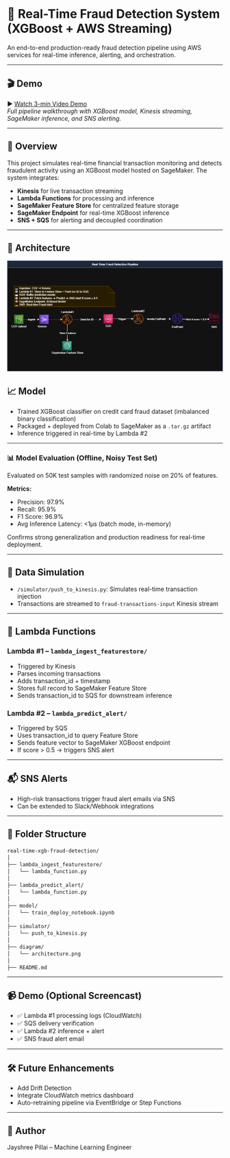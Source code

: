 # 🚨 Real-Time Fraud Detection System (XGBoost + AWS Streaming)

An end-to-end production-ready fraud detection pipeline using AWS services for real-time inference, alerting, and orchestration.

---

## 🎬 Demo

▶️ [Watch 3-min Video Demo](https://hatketech-demos.s3.amazonaws.com/fraud-demo.mp4)  
*Full pipeline walkthrough with XGBoost model, Kinesis streaming, SageMaker inference, and SNS alerting.*

---

## 🚀 Overview

This project simulates real-time financial transaction monitoring and detects fraudulent activity using an XGBoost model hosted on SageMaker. The system integrates:

- **Kinesis** for live transaction streaming
- **Lambda Functions** for processing and inference
- **SageMaker Feature Store** for centralized feature storage
- **SageMaker Endpoint** for real-time XGBoost inference
- **SNS + SQS** for alerting and decoupled coordination

---

## 🧠 Architecture

![Architecture Diagram](architecture/RealTimeXGB.png)

## 📈 Model

- Trained XGBoost classifier on credit card fraud dataset (imbalanced binary classification)
- Packaged + deployed from Colab to SageMaker as a `.tar.gz` artifact
- Inference triggered in real-time by Lambda #2

---
### 📊 **Model Evaluation** (Offline, Noisy Test Set)
Evaluated on 50K test samples with randomized noise on 20% of features.

**Metrics:**
- Precision: 97.9%
- Recall: 95.9%
- F1 Score: 96.9%
- Avg Inference Latency: <1µs (batch mode, in-memory)

Confirms strong generalization and production readiness for real-time deployment.

---
## 🧪 Data Simulation

- `/simulator/push_to_kinesis.py`: Simulates real-time transaction injection
- Transactions are streamed to `fraud-transactions-input` Kinesis stream

---

## 🧩 Lambda Functions

### Lambda #1 – `lambda_ingest_featurestore/`
- Triggered by Kinesis
- Parses incoming transactions
- Adds transaction_id + timestamp
- Stores full record to SageMaker Feature Store
- Sends transaction_id to SQS for downstream inference

### Lambda #2 – `lambda_predict_alert/`
- Triggered by SQS
- Uses transaction_id to query Feature Store
- Sends feature vector to SageMaker XGBoost endpoint
- If score > 0.5 → triggers SNS alert

---

## 📬 SNS Alerts

- High-risk transactions trigger fraud alert emails via SNS
- Can be extended to Slack/Webhook integrations

---

## 📁 Folder Structure

```
real-time-xgb-fraud-detection/
│
├── lambda_ingest_featurestore/
│   └── lambda_function.py
│
├── lambda_predict_alert/
│   └── lambda_function.py
│
├── model/
│   └── train_deploy_notebook.ipynb
│
├── simulator/
│   └── push_to_kinesis.py
│
├── diagram/
│   └── architecture.png
│
├── README.md
```

---

## 📹 Demo (Optional Screencast)

- ✅ Lambda #1 processing logs (CloudWatch)
- ✅ SQS delivery verification
- ✅ Lambda #2 inference + alert
- ✅ SNS fraud alert email

---

## 🛠️ Future Enhancements

- Add Drift Detection
- Integrate CloudWatch metrics dashboard
- Auto-retraining pipeline via EventBridge or Step Functions

---

## 👤 Author

Jayshree Pillai – Machine Learning Engineer  
